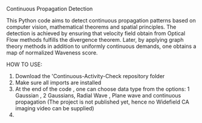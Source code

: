 Continuous Propagation Detection

This Python code aims to detect continuous propagation patterns based on computer vision, mathematical theorems and spatial principles. The detection is achieved by ensuring that velocity field obtain from Optical Flow methods fulfills the divergence theorem. Later, by applying graph theory methods in addition to uniformly continuous demands, one obtains a map of normalized Waveness score.



HOW TO USE:
1. Download the 'Continuous-Activity-Check repository folder
2. Make sure all imports are installed
3. At the end of the code , one can choose data type from the options: 1 Gaussian , 2 Gaussians, Radial Wave , Plane wave and continuous propagation 
(The project is not published yet, hence no Widefield CA imaging video can be supplied)
4.
